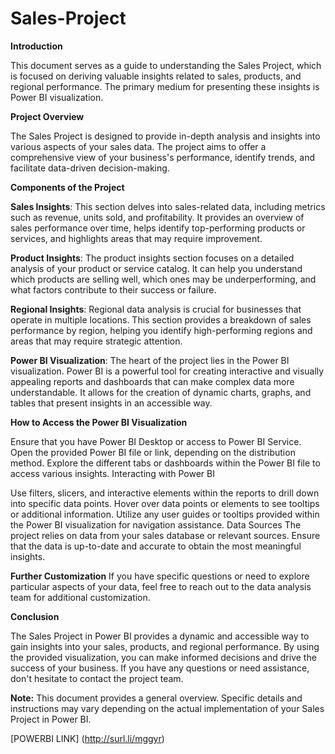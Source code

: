 # Sales-Project

**Introduction**

This document serves as a guide to understanding the Sales Project, which is focused on deriving valuable insights related to sales, products, and regional performance. The primary medium for presenting these insights is Power BI visualization.

**Project Overview**

The Sales Project is designed to provide in-depth analysis and insights into various aspects of your sales data. The project aims to offer a comprehensive view of your business's performance, identify trends, and facilitate data-driven decision-making.

**Components of the Project**

**Sales Insights**: This section delves into sales-related data, including metrics such as revenue, units sold, and profitability. It provides an overview of sales performance over time, helps identify top-performing products or services, and highlights areas that may require improvement.

**Product Insights**: The product insights section focuses on a detailed analysis of your product or service catalog. It can help you understand which products are selling well, which ones may be underperforming, and what factors contribute to their success or failure.

**Regional Insights**: Regional data analysis is crucial for businesses that operate in multiple locations. This section provides a breakdown of sales performance by region, helping you identify high-performing regions and areas that may require strategic attention.

**Power BI Visualization**: The heart of the project lies in the Power BI visualization. Power BI is a powerful tool for creating interactive and visually appealing reports and dashboards that can make complex data more understandable. It allows for the creation of dynamic charts, graphs, and tables that present insights in an accessible way.

**How to Access the Power BI Visualization**

Ensure that you have Power BI Desktop or access to Power BI Service.
Open the provided Power BI file or link, depending on the distribution method.
Explore the different tabs or dashboards within the Power BI file to access various insights.
Interacting with Power BI

Use filters, slicers, and interactive elements within the reports to drill down into specific data points.
Hover over data points or elements to see tooltips or additional information.
Utilize any user guides or tooltips provided within the Power BI visualization for navigation assistance.
Data Sources
The project relies on data from your sales database or relevant sources. Ensure that the data is up-to-date and accurate to obtain the most meaningful insights.

**Further Customization**
If you have specific questions or need to explore particular aspects of your data, feel free to reach out to the data analysis team for additional customization.

**Conclusion**

The Sales Project in Power BI provides a dynamic and accessible way to gain insights into your sales, products, and regional performance. By using the provided visualization, you can make informed decisions and drive the success of your business. If you have any questions or need assistance, don't hesitate to contact the project team.

**Note:** This document provides a general overview. Specific details and instructions may vary depending on the actual implementation of your Sales Project in Power BI.


[POWERBI LINK] (http://surl.li/mggyr)


